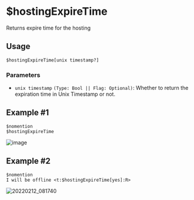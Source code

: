 # $hostingExpireTime 
Returns expire time for the hosting 

## Usage
``` 
$hostingExpireTime[unix timestamp?]
``` 

### Parameters
- `unix timestamp` `(Type: Bool || Flag: Optional)`: Whether to return the expiration time in Unix Timestamp or not.

## Example #1
``` 
$nomention 
$hostingExpireTime 
``` 

![image](https://user-images.githubusercontent.com/42785890/151823699-8a5fda67-b837-41df-9df4-51219a73e120.png)

## Example #2
```
$nomention
I will be offline <t:$hostingExpireTime[yes]:R>
```
![20220212_081740](https://user-images.githubusercontent.com/98183987/153687914-221aa7f1-5134-47fe-87d9-c7ae75c4a91f.jpg)
